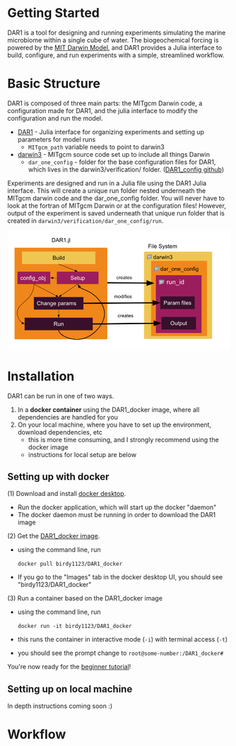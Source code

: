 # Getting Started 

DAR1 is a tool for designing and running experiments simulating the marine microbiome within a single cube of water. The biogeochemical forcing is powered by the [MIT Darwin Model](https://darwinproject.mit.edu/), and DAR1 provides a Julia interface to build, configure, and run experiments with a simple, streamlined workflow. 

# Basic Structure 

DAR1 is composed of three main parts: the MITgcm Darwin code, a configuration made for DAR1, and the julia interface to modify the configuration and run the model. 

- [DAR1](https://github.com/barbara42/Dar_One) - Julia interface for organizing experiments and setting up parameters for model runs 
    - `MITgcm_path` variable needs to point to darwin3
- [darwin3](https://github.com/darwinproject/darwin3) - MITgcm source code set up to include all things Darwin 
    - `dar_one_config` - folder for the base configuration files for DAR1, which lives in the darwin3/verification/ folder. ([DAR1_config github](https://github.com/barbara42/dar_one_config))

Experiments are designed and run in a Julia file using the DAR1 Julia interface. This will create a unique run folder nested underneath the MITgcm darwin code and the dar_one_config folder. You will never have to look at the fortran of MITgcm Darwin or at the configuration files! However, output of the experiment is saved underneath that unique run folder that is created in `darwin3/verification/dar_one_config/run`.

![DAR1 Anatomy](images/dar1_anatomy.png)


# Installation 

DAR1 can be run in one of two ways. 
1) In a **docker container** using the DAR1_docker image, where all dependencies are handled for you 
2) On your local machine, where you have to set up the environment, download dependencies, etc 
    - this is more time consuming, and I strongly recommend using the docker image
    - instructions for local setup are below

## Setting up with docker

(1) Download and install [docker desktop](https://www.docker.com/).
- Run the docker application, which will start up the docker "daemon" 
- The docker daemon must be running in order to download the DAR1 image

(2) Get the [DAR1_docker image](https://hub.docker.com/repository/docker/birdy1123/DAR1_docker).
- using the command line, run 

    `docker pull birdy1123/DAR1_docker`

- If you go to the "Images" tab in the docker desktop UI, you should see "birdy1123/DAR1_docker"

(3) Run a container based on the DAR1_docker image
- using the command line, run 

    `docker run -it birdy1123/DAR1_docker` 
- this runs the container in interactive mode (`-i`) with terminal access (`-t`) 
- you should see the prompt change to `root@some-number:/DAR1_docker#`

You're now ready for the [beginner tutorial](beginner_tutorial)!


## Setting up on local machine

In depth instructions coming soon :) 

# Workflow


